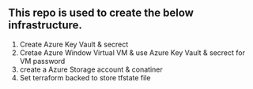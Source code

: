 ## This repo is used to create the below infrastructure.
1. Create Azure Key Vault & secrect 
2. Cretae Azure Window Virtual VM & use Azure Key Vault & secrect for VM password
3. create a Azure Storage account & conatiner
4. Set terraform backed to store tfstate file

